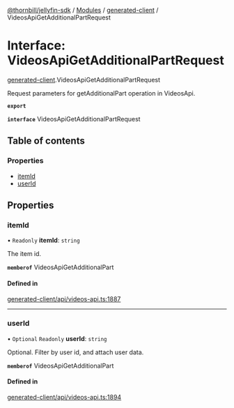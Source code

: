 [@thornbill/jellyfin-sdk](../README.md) / [Modules](../modules.md) / [generated-client](../modules/generated_client.md) / VideosApiGetAdditionalPartRequest

# Interface: VideosApiGetAdditionalPartRequest

[generated-client](../modules/generated_client.md).VideosApiGetAdditionalPartRequest

Request parameters for getAdditionalPart operation in VideosApi.

**`export`**

**`interface`** VideosApiGetAdditionalPartRequest

## Table of contents

### Properties

- [itemId](generated_client.VideosApiGetAdditionalPartRequest.md#itemid)
- [userId](generated_client.VideosApiGetAdditionalPartRequest.md#userid)

## Properties

### itemId

• `Readonly` **itemId**: `string`

The item id.

**`memberof`** VideosApiGetAdditionalPart

#### Defined in

[generated-client/api/videos-api.ts:1887](https://github.com/thornbill/jellyfin-sdk-typescript/blob/029620a/src/generated-client/api/videos-api.ts#L1887)

___

### userId

• `Optional` `Readonly` **userId**: `string`

Optional. Filter by user id, and attach user data.

**`memberof`** VideosApiGetAdditionalPart

#### Defined in

[generated-client/api/videos-api.ts:1894](https://github.com/thornbill/jellyfin-sdk-typescript/blob/029620a/src/generated-client/api/videos-api.ts#L1894)
